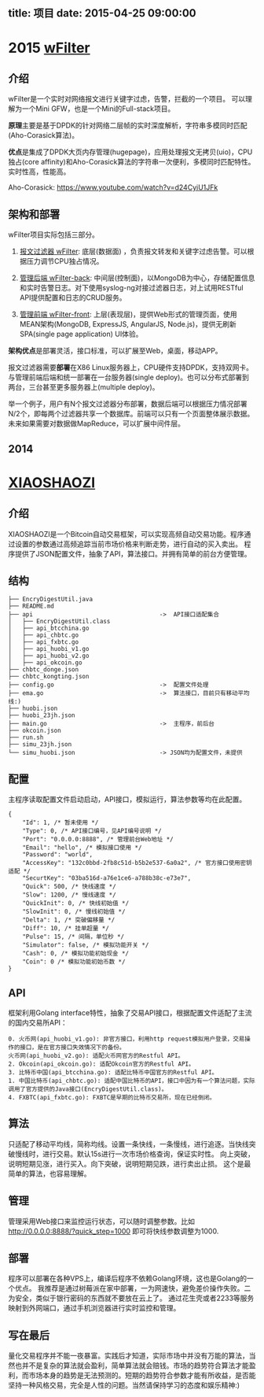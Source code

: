 title: 项目
date: 2015-04-25 09:00:00
---


2015 
[wFilter](https://github.com/donge/wfilter)
===========================================

介绍
--------

wFilter是一个实时对网络报文进行关键字过虑，告警，拦截的一个项目。
可以理解为一个Mini GFW，也是一个Mini的Full-stack项目。

**原理**主要是基于DPDK的针对网络二层帧的实时深度解析，字符串多模同时匹配(Aho-Corasick算法)。

**优点**是集成了DPDK大页内存管理(hugepage)，应用处理报文无拷贝(uio)，CPU独占(core affinity)和Aho-Corasick算法的字符串一次便利，多模同时匹配特性。实时性高，性能高。

Aho-Corasick: https://www.youtube.com/watch?v=d24CyiU1JFk

架构和部署
--------
wFilter项目实际包括三部分。
1. [报文过滤器 wFilter](https://github.com/donge/wfilter): 
底层(数据面) ，负责报文转发和关键字过虑告警。可以根据压力调节CPU独占情况。

2. [管理后端 wFilter-back](https://github.com/donge/wfilter-back):
中间层(控制面)，以MongoDB为中心，存储配置信息和实时告警日志。对下使用syslog-ng对接过滤器日志，对上试用RESTful API提供配置和日志的CRUD服务。

3. [管理前端 wFilter-front](https://github.com/donge/wfilter-front):
上层(表现层)，提供Web形式的管理页面，使用MEAN架构(MongoDB, ExpressJS, AngularJS, Node.js)，提供无刷新SPA(single page application) UI体验。

**架构优点**是部署灵活，接口标准，可以扩展至Web，桌面，移动APP。

报文过滤器需要**部署**在X86 Linux服务器上，CPU硬件支持DPDK，支持双网卡。与管理前端后端和统一部署在一台服务器(single deploy)。也可以分布式部署到两台，三台甚至更多服务器上(multiple deploy)。

举一个例子，用户有N个报文过滤器分布部署，数据后端可以根据压力情况部署N/2个，即每两个过滤器共享一个数据库。前端可以只有一个页面整体展示数据。未来如果需要对数据做MapReduce，可以扩展中间件层。


2014 
----
[XIAOSHAOZI](https://github.com/donge/xiaoshaozi)
=================================================

介绍
--------

XIAOSHAOZI是一个Bitcoin自动交易框架，可以实现高频自动交易功能。程序通过设置的参数通过高频追踪当前市场价格来判断走势，进行自动的买入卖出。
程序提供了JSON配置文件，抽象了API，算法接口。并拥有简单的前台方便管理。

结构
--------

	├── EncryDigestUtil.java
	├── README.md
	├── api                                    ->  API接口适配集合
	│   ├── EncryDigestUtil.class
	│   ├── api_btcchina.go
	│   ├── api_chbtc.go
	│   ├── api_fxbtc.go
	│   ├── api_huobi_v1.go
	│   ├── api_huobi_v2.go
	│   ├── api_okcoin.go
	├── chbtc_donge.json
	├── chbtc_kongting.json
	├── config.go                              ->  配置文件处理
	├── ema.go                                 ->  算法接口，目前只有移动平均线:)
	├── huobi.json
	├── huobi_23jh.json
	├── main.go                                ->  主程序，前后台
	├── okcoin.json
	├── run.sh
	├── simu_23jh.json
	└── simu_huobi.json                        -> JSON均为配置文件，未提供


配置
----------

主程序读取配置文件启动启动，API接口，模拟运行，算法参数等均在此配置。


	{
	    "Id": 1, /* 暂未使用 */
	    "Type": 0, /* API接口编号，见API编号说明 */
	    "Port": "0.0.0.0:8888", /* 管理前台Web地址 */
	    "Email": "hello", /* 模拟接口使用 */
	    "Password": "world",
	    "AccessKey": "132c0bbd-2fb8c51d-b5b2e537-6a0a2", /* 官方接口使用密钥适配 */
	    "SecurtKey": "03ba516d-a76e1ce6-a788b38c-e73e7",
	    "Quick": 500, /* 快线速度 */
	    "Slow": 1200, /* 慢线速度 */
	    "QuickInit": 0, /* 快线初始值 */
	    "SlowInit": 0, /* 慢线初始值 */
	    "Delta": 1, /* 突破偏移量 */
	    "Diff": 10, /* 挂单超量 */
	    "Pulse": 15, /* 间隔，单位秒 */
	    "Simulator": false, /* 模拟功能开关 */
	    "Cash": 0, /* 模拟功能初始现金 */
	    "Coin": 0 /* 模拟功能初始币数 */
	}


API
---
框架利用Golang interface特性，抽象了交易API接口，根据配置文件适配了主流的国内交易所API：

	0. 火币网(api_huobi_v1.go): 非官方接口，利用http request模拟用户登录，交易操作的接口，是在官方接口失效情况下的备份。
	火币网(api_huobi_v2.go): 适配火币网官方的Restful API。
	2. Okcoin(api_okcoin.go): 适配Okcoin官方的Restful API。
	3. 比特币中国(api_btcchina.go): 适配比特币中国官方的Restful API。
	1. 中国比特币(api_chbtc.go): 适配中国比特币的API，接口中因为有一个算法问题，实际调用了官方提供的Java接口(EncryDigestUtil.class)。
	4. FXBTC(api_fxbtc.go): FXBTC是早期的比特币交易所，现在已经倒闭。

算法
----
只适配了移动平均线，简称均线。设置一条快线，一条慢线，进行追逐。当快线突破慢线时，进行交易。默认15s进行一次市场价格查询，保证实时性。
向上突破，说明短期见涨，进行买入。向下突破，说明短期见跌，进行卖出止损。
这个是最简单的算法，也容易理解。

管理
----
管理采用Web接口来监控运行状态，可以随时调整参数。比如
http://0.0.0.0:8888/?quick_step=1000
即可将快线参数调整为1000.

部署
----
程序可以部署在各种VPS上，编译后程序不依赖Golang环境，这也是Golang的一个优点。
我推荐是通过树莓派在家中部署，一为网速快，避免差价操作失败。二为安全，类似于银行密码的东西就不要放在云上了。
通过花生壳或者2233等服务映射到外网端口，通过手机浏览器进行实时监控和管理。

写在最后
-------
量化交易程序并不能一夜暴富。实践后才知道，实际市场中并没有万能的算法，当然也并不是复杂的算法就会盈利，简单算法就会赔钱。市场的趋势符合算法才能盈利，而市场本身的趋势是无法预测的。短期的趋势符合参数才能有所收益，是否能坚持一种风格交易，完全是人性的问题。当然请保持学习的态度和娱乐精神:)
